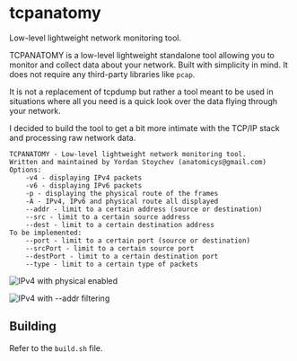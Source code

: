# tcpanatomy
Low-level lightweight network monitoring tool.

TCPANATOMY is a low-level lightweight standalone tool allowing you to monitor and collect data about your network. Built with simplicity in mind. 
It does not require any third-party libraries like `pcap`. 

It is not a replacement of tcpdump but rather a tool meant to be used in situations where all you need is a quick look over the data flying through your network.

I decided to build the tool to get a bit more intimate with the TCP/IP stack and processing raw network data. 

```
TCPANATOMY - Low-level lightweight network monitoring tool.
Written and maintained by Yordan Stoychev (anatomicys@gmail.com)
Options:
	-v4 - displaying IPv4 packets
	-v6 - displaying IPv6 packets
	-p - displaying the physical route of the frames
	-A - IPv4, IPv6 and physical route all displayed
	--addr - limit to a certain address (source or destination)
	--src - limit to a certain source address
	--dest - limit to a certain destination address
To be implemented: 
	--port - limit to a certain port (source or destination)
	--srcPort - limit to a certain source port
	--destPort - limit to a certain destination port
    --type - limit to a certain type of packets

```

![IPv4 with physical enabled](https://i.imgur.com/lfz0fhe.png)

![IPv4 with --addr filtering](https://i.imgur.com/34JZCXC.png)

## Building
Refer to the `build.sh` file.